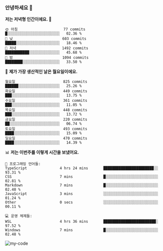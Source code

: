 ### 안녕하세요 👋

<!--START_SECTION:waka-->
**저는 저녁형 인간이에요. 🦉** 

```text
🌞 아침                     77 commits          █░░░░░░░░░░░░░░░░░░░░░░░░   02.36 % 
🌆 낮　                     603 commits         █████░░░░░░░░░░░░░░░░░░░░   18.46 % 
🌃 저녁                     1492 commits        ███████████░░░░░░░░░░░░░░   45.68 % 
🌙 밤　                     1094 commits        ████████░░░░░░░░░░░░░░░░░   33.50 % 
```
📅 **제가 가장 생산적인 날은 월요일이에요.** 

```text
월요일                      825 commits         ██████░░░░░░░░░░░░░░░░░░░   25.26 % 
화요일                      449 commits         ███░░░░░░░░░░░░░░░░░░░░░░   13.75 % 
수요일                      361 commits         ███░░░░░░░░░░░░░░░░░░░░░░   11.05 % 
목요일                      448 commits         ███░░░░░░░░░░░░░░░░░░░░░░   13.72 % 
금요일                      220 commits         ██░░░░░░░░░░░░░░░░░░░░░░░   06.74 % 
토요일                      493 commits         ████░░░░░░░░░░░░░░░░░░░░░   15.09 % 
일요일                      470 commits         ████░░░░░░░░░░░░░░░░░░░░░   14.39 % 
```


📊 **저는 이번주를 이렇게 시간을 보냈어요.** 

```text
💬 프로그래밍 언어들: 
TypeScript               4 hrs 24 mins       ███████████████████████░░   93.31 % 
CSS                      7 mins              █░░░░░░░░░░░░░░░░░░░░░░░░   02.81 % 
Markdown                 7 mins              █░░░░░░░░░░░░░░░░░░░░░░░░   02.48 % 
JavaScript               3 mins              ░░░░░░░░░░░░░░░░░░░░░░░░░   01.24 % 
Other                    0 secs              ░░░░░░░░░░░░░░░░░░░░░░░░░   00.11 % 

💻 운영 체제들: 
WSL                      4 hrs 36 mins       ████████████████████████░   97.52 % 
Windows                  7 mins              █░░░░░░░░░░░░░░░░░░░░░░░░   02.48 % 
```


<!--END_SECTION:waka-->

![my-code](https://user-images.githubusercontent.com/84620459/224267854-2a193d7d-cbb4-45a1-96cb-c7441507a91e.gif)


<!-- [![Chigomuh's GitHub stats](https://github-readme-stats.vercel.app/api?username=chigomuh&theme=vision-friendly-dark)](https://github.com/anuraghazra/github-readme-stats) -->
<!--
**chigomuh/chigomuh** is a ✨ _special_ ✨ repository because its `README.md` (this file) appears on your GitHub profile.

Here are some ideas to get you started:

- 🔭 I’m currently working on ...
- 🌱 I’m currently learning ...
- 👯 I’m looking to collaborate on ...
- 🤔 I’m looking for help with ...
- 💬 Ask me about ...
- 📫 How to reach me: ...
- 😄 Pronouns: ...
- ⚡ Fun fact: ...
-->
